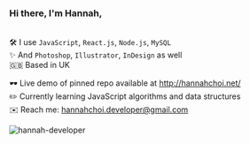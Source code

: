### Hi there, I'm Hannah,
\
🛠 I use `JavaScript`, `React.js`, `Node.js`, `MySQL`\
✨ And `Photoshop`, `Illustrator`, `InDesign` as well\
🇬🇧 Based in UK 

🕶 Live demo of pinned repo available at http://hannahchoi.net/ \
✏️ Currently learning JavaScript algorithms and data structures \
✉️ Reach me: hannahchoi.developer@gmail.com 

<p><img align="center" src="https://github-readme-stats.vercel.app/api/top-langs?username=hannah-developer&show_icons=true&locale=en&layout=compact" alt="hannah-developer" /></p>

<!--
**hannah-developer/hannah-developer** is a ✨ _special_ ✨ repository because its `README.md` (this file) appears on your GitHub profile.

